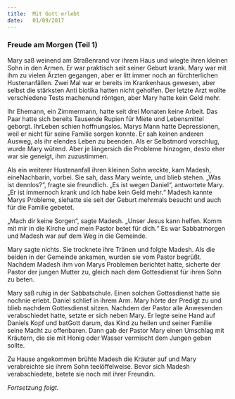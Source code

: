 ```yaml
---
title:  Mit Gott erlebt
date:   01/09/2017
---
```


### Freude am Morgen (Teil 1)

Mary saß weinend am Straßenrand vor ihrem Haus und wiegte ihren kleinen Sohn in den Armen. Er war praktisch seit seiner Geburt krank. Mary war mit ihm zu vielen Ärzten gegangen, aber er litt immer noch an fürchterlichen Hustenanfällen. Zwei Mal war er bereits im Krankenhaus gewesen, aber selbst die stärksten Anti biotika hatten nicht geholfen. Der letzte Arzt wollte verschiedene Tests machenund röntgen, aber Mary hatte kein Geld mehr.

Ihr Ehemann, ein Zimmermann, hatte seit drei Monaten keine Arbeit. Das Paar hatte sich bereits Tausende Rupien für Miete und Lebensmittel geborgt. IhrLeben schien hoffnungslos. Marys Mann hatte Depressionen, weil er nicht für seine Familie sorgen konnte. Er sah keinen anderen Ausweg, als ihr elendes Leben zu beenden. Als er Selbstmord vorschlug, wurde Mary wütend. Aber je längersich die Probleme hinzogen, desto eher war sie geneigt, ihm zuzustimmen.

Als ein weiterer Hustenanfall ihren kleinen Sohn weckte, kam Madesh, eineNachbarin, vorbei. Sie sah, dass Mary weinte, und blieb stehen. „Was ist dennlos?“, fragte sie freundlich. „Es ist wegen Daniel“, antwortete Mary. „Er ist immernoch krank und ich habe kein Geld mehr.“ Madesh kannte Marys Probleme, siehatte sie seit der Geburt mehrmals besucht und auch für die Familie gebetet.

„Mach dir keine Sorgen“, sagte Madesh. „Unser Jesus kann helfen. Komm mit mir in die Kirche und mein Pastor betet für dich.“ Es war Sabbatmorgen und Madesh war auf dem Weg in die Gemeinde.

Mary sagte nichts. Sie trocknete ihre Tränen und folgte Madesh. Als die beiden in der Gemeinde ankamen, wurden sie vom Pastor begrüßt. Nachdem Madesh ihm von Marys Problemen berichtet hatte, sicherte der Pastor der jungen Mutter zu, gleich nach dem Gottesdienst für ihren Sohn zu beten.

Mary saß ruhig in der Sabbatschule. Einen solchen Gottesdienst hatte sie nochnie erlebt. Daniel schlief in ihrem Arm. Mary hörte der Predigt zu und blieb nachdem Gottesdienst sitzen. Nachdem der Pastor alle Anwesenden verabschiedet hatte, setzte er sich neben Mary. Er legte seine Hand auf Daniels Kopf und batGott darum, das Kind zu heilen und seiner Familie seine Macht zu offenbaren. Dann gab der Pastor Mary einen Umschlag mit Kräutern, die sie mit Honig oder Wasser vermischt dem Jungen geben sollte.

Zu Hause angekommen brühte Madesh die Kräuter auf und Mary verabreichte sie ihrem Sohn teelöffelweise. Bevor sich Madesh verabschiedete, betete sie noch mit ihrer Freundin.

_Fortsetzung folgt._